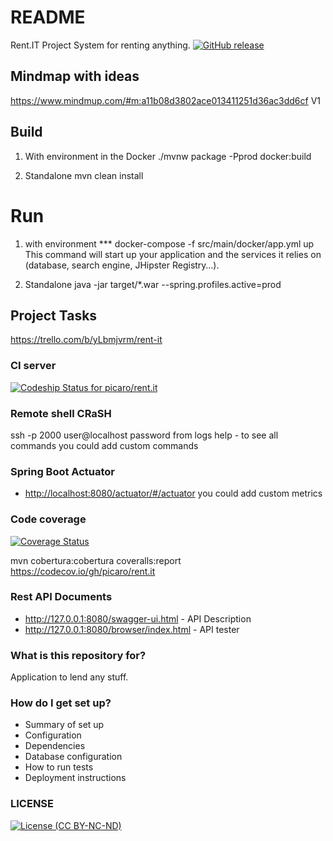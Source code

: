 # README #
Rent.IT Project
System for renting anything.
[![GitHub release](https://img.shields.io/github/release/picaro/rent.it.svg?maxAge=2592000)](https://github.com/picaro/rent.it/releases)

## Mindmap with ideas
https://www.mindmup.com/#m:a11b08d3802ace013411251d36ac3dd6cf  V1

## Build
1) With environment in the Docker
./mvnw package -Pprod docker:build

2) Standalone
mvn clean install

# Run 
1) with environment ***
docker-compose -f src/main/docker/app.yml up
This command will start up your application and the services it relies on (database, search engine, JHipster Registry…).

2) Standalone
java -jar target/*.war --spring.profiles.active=prod 

## Project Tasks
https://trello.com/b/yLbmjvrm/rent-it

### CI server
[ ![Codeship Status for picaro/rent.it](https://codeship.com/projects/a9c60310-f8fa-0133-a8ad-268d110da048/status?branch=master)](https://codeship.com/projects/151098)

### Remote shell CRaSH
ssh -p 2000 user@localhost
password from logs
help - to see all commands
you could add custom commands

### Spring Boot Actuator
* <http://localhost:8080/actuator/#/actuator>
you could add custom metrics

### Code coverage
[![Coverage Status](http://coveralls.io/repos/github/picaro/rent.it/badge.svg?branch=master)](https://coveralls.io/github/picaro/rent.it?branch=master)

mvn cobertura:cobertura coveralls:report
https://codecov.io/gh/picaro/rent.it

### Rest API Documents

* <http://127.0.0.1:8080/swagger-ui.html> - API Description
* <http://127.0.0.1:8080/browser/index.html> - API tester

### What is this repository for? ###
Application to lend any stuff.

### How do I get set up? ###

* Summary of set up
* Configuration
* Dependencies
* Database configuration
* How to run tests
* Deployment instructions

### LICENSE 
[![License (CC BY-NC-ND)](https://github.com/picaro/rent.it/blob/master/logos/by-nc-nd.png)](http://creativecommons.org/licenses/by-nc/4.0/)

